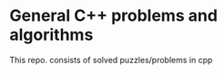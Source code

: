 General C++ problems and algorithms
==========
This repo. consists of solved puzzles/problems in cpp


